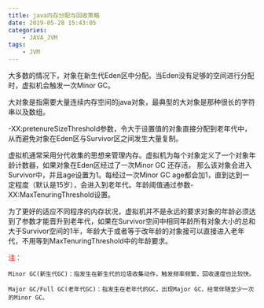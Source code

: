 ```yaml
---
title: java内存分配与回收策略
date: 2019-05-28 15:43:05
categories: 
    - JAVA_JVM
tags: 
    - JVM
---
```


大多数的情况下，对象在新生代Eden区中分配。当Eden没有足够的空间进行分配时，虚拟机会触发一次Minor GC。

大对象是指需要大量连续内存空间的java对象，最典型的大对象是那种很长的字符串以及数组。

-XX:pretenureSizeThreshold参数，令大于设置值的对象直接分配到老年代中，从而避免对象在Eden区与Survivor区之间发生大量复制。


虚拟机通常采用分代收集的思想来管理内存。虚拟机为每个对象定义了一个对象年龄计数器，如果对象在Eden区经过了一次Minor GC 还存活， 那么该对象会进入Survivor中，并且age设置为1。每经过一次Minor GC age都会加1，直到达到一定程度（默认是15岁），会进入到老年代。年龄阈值通过参数-XX:MaxTenuringThreshold设置。

为了更好的适应不同程序的内存状况，虚拟机并不是永远的要求对象的年龄必须达到了参数才能晋升到老年代，如果在Survivor空间中相同年龄所有对象大小的总和大于Survivor空间的1半，年龄大于或者等于改年龄的对象接可以直接进入老年代，不用等到MaxTenuringThreshold中的年龄要求。

<font color= "red">注：</font>
```
Minor GC(新生代GC)：指发生在新生代的垃圾收集动作，触发频率频繁，回收速度也比较快。

Major GC/Full GC(老年代GC)：指发生在老年代的GC，出现Major GC，经常伴随至少一次的Minor GC。
```